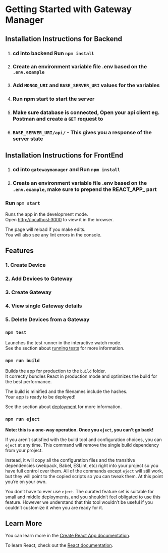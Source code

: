 # Getting Started with Gateway Manager

## Installation Instructions for Backend

1. ### cd into backend Run `npm install`

2. ### Create an environment variable file .env based on the `.env.example`

3. ### Add `MONGO_URI` and `BASE_SERVER_URI` values for the variables

4. ### Run npm start to start the server

5. ### Make sure database is connected, Open your api client eg. Postman and create a `GET` request to

6. ### `BASE_SERVER_URI/api/` - This gives you a response of the server state

## Installation Instructions for FrontEnd

1. ### cd into `gatewaymanager` and Run `npm install`

2. ### Create an environment variable file .env based on the `.env.example`, make sure to prepend the REACT_APP_ part

### Run `npm start`

Runs the app in the development mode.\
Open [http://localhost:3000](http://localhost:3000) to view it in the browser.

The page will reload if you make edits.\
You will also see any lint errors in the console.

## Features

### 1. Create Device

### 2. Add Devices to Gateway

### 3. Create Gateway

### 4. View single Gateway details

### 5. Delete Devices from a Gateway

### `npm test`

Launches the test runner in the interactive watch mode.\
See the section about [running tests](https://facebook.github.io/create-react-app/docs/running-tests) for more information.

### `npm run build`

Builds the app for production to the `build` folder.\
It correctly bundles React in production mode and optimizes the build for the best performance.

The build is minified and the filenames include the hashes.\
Your app is ready to be deployed!

See the section about [deployment](https://facebook.github.io/create-react-app/docs/deployment) for more information.

### `npm run eject`

**Note: this is a one-way operation. Once you `eject`, you can’t go back!**

If you aren’t satisfied with the build tool and configuration choices, you can `eject` at any time. This command will remove the single build dependency from your project.

Instead, it will copy all the configuration files and the transitive dependencies (webpack, Babel, ESLint, etc) right into your project so you have full control over them. All of the commands except `eject` will still work, but they will point to the copied scripts so you can tweak them. At this point you’re on your own.

You don’t have to ever use `eject`. The curated feature set is suitable for small and middle deployments, and you shouldn’t feel obligated to use this feature. However we understand that this tool wouldn’t be useful if you couldn’t customize it when you are ready for it.

## Learn More

You can learn more in the [Create React App documentation](https://facebook.github.io/create-react-app/docs/getting-started).

To learn React, check out the [React documentation](https://reactjs.org/).
